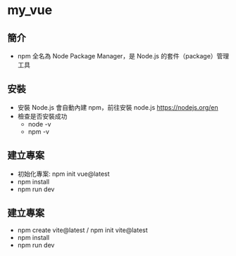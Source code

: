 # my_vue


## 簡介
- npm 全名為 Node Package Manager，是 Node.js 的套件（package）管理工具

## 安裝
- 安裝 Node.js 會自動內建 npm，前往安裝 node.js https://nodejs.org/en
- 檢查是否安裝成功
    - node -v
    - npm -v

## 建立專案
- 初始化專案: npm init vue@latest
- npm install
- npm run dev

## 建立專案
- npm create vite@latest / npm init vite@latest
- npm install
- npm run dev